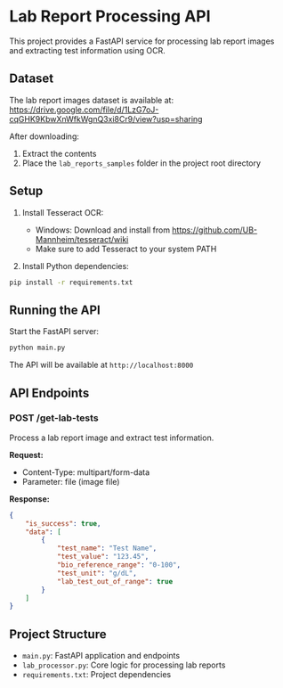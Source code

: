 # Lab Report Processing API

This project provides a FastAPI service for processing lab report images and extracting test information using OCR.

## Dataset

The lab report images dataset is available at:
https://drive.google.com/file/d/1LzG7oJ-cqGHK9KbwXnWfkWgnQ3xi8Cr9/view?usp=sharing

After downloading:
1. Extract the contents
2. Place the `lab_reports_samples` folder in the project root directory

## Setup

1. Install Tesseract OCR:
   - Windows: Download and install from https://github.com/UB-Mannheim/tesseract/wiki
   - Make sure to add Tesseract to your system PATH

2. Install Python dependencies:
```bash
pip install -r requirements.txt
```

## Running the API

Start the FastAPI server:
```bash
python main.py
```

The API will be available at `http://localhost:8000`

## API Endpoints

### POST /get-lab-tests

Process a lab report image and extract test information.

**Request:**
- Content-Type: multipart/form-data
- Parameter: file (image file)

**Response:**
```json
{
    "is_success": true,
    "data": [
        {
            "test_name": "Test Name",
            "test_value": "123.45",
            "bio_reference_range": "0-100",
            "test_unit": "g/dL",
            "lab_test_out_of_range": true
        }
    ]
}
```

## Project Structure

- `main.py`: FastAPI application and endpoints
- `lab_processor.py`: Core logic for processing lab reports
- `requirements.txt`: Project dependencies
